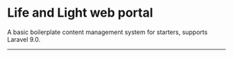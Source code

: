 # Life and Light web portal
A basic boilerplate content management system for starters, supports Laravel 9.0.

-----

